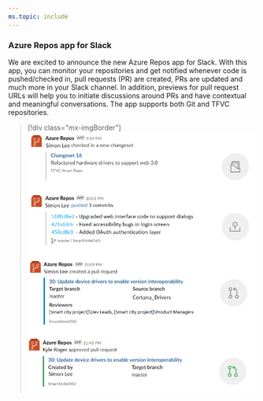 ```yaml
---
ms.topic: include
---
```


### Azure Repos app for Slack

We are excited to announce the new Azure Repos app for Slack. With this app, you can monitor your repositories and get notified whenever code is pushed/checked in, pull requests (PR) are created, PRs are updated and much more in your Slack channel. In addition, previews for pull request URLs will help you to initiate discussions around PRs and have contextual and meaningful conversations. The app supports both Git and TFVC repositories.

> [!div class="mx-imgBorder"]
> ![Badge](../../_img/156_12.png)